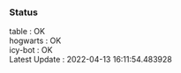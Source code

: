 ### Status


table : OK  
hogwarts : OK  
icy-bot : OK  
Latest Update : 2022-04-13 16:11:54.483928
